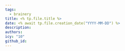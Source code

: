 ```yaml
---
tags:
  - brainery
title: <% tp.file.title %>
date: <% await tp.file.creation_date("YYYY-MM-DD") %>
description: 
authors: 
icy: "10"
github_id:
---
```

